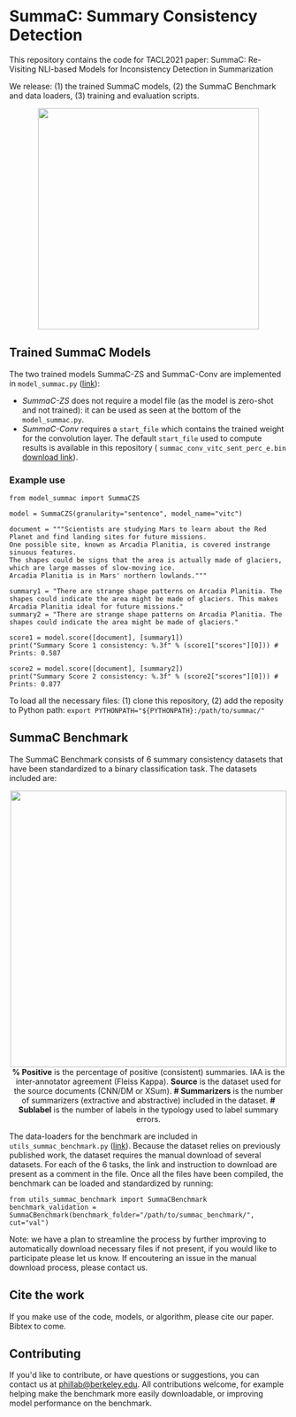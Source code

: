 # SummaC: Summary Consistency Detection

This repository contains the code for TACL2021 paper: SummaC: Re-Visiting NLI-based Models for Inconsistency Detection in Summarization

We release: (1) the trained SummaC models, (2) the SummaC Benchmark and data loaders, (3) training and evaluation scripts.

<p align="center">
  <img width="400" src="https://tingofurro.github.io/images/tacl2021_summac.png">
</p>

## Trained SummaC Models

The two trained models SummaC-ZS and SummaC-Conv are implemented in `model_summac.py` ([link](https://github.com/tingofurro/summac/blob/master/model_summac.py)):

- *SummaC-ZS* does not require a model file (as the model is zero-shot and not trained): it can be used as seen at the bottom of the `model_summac.py`.
- *SummaC-Conv* requires a `start_file` which contains the trained weight for the convolution layer. The default `start_file` used to compute results is available in this repository ( `summac_conv_vitc_sent_perc_e.bin` [download link](https://github.com/tingofurro/summac/raw/master/summac_conv_vitc_sent_perc_e.bin)).

### Example use

```
from model_summac import SummaCZS

model = SummaCZS(granularity="sentence", model_name="vitc")

document = """Scientists are studying Mars to learn about the Red Planet and find landing sites for future missions.
One possible site, known as Arcadia Planitia, is covered instrange sinuous features.
The shapes could be signs that the area is actually made of glaciers, which are large masses of slow-moving ice.
Arcadia Planitia is in Mars' northern lowlands."""

summary1 = "There are strange shape patterns on Arcadia Planitia. The shapes could indicate the area might be made of glaciers. This makes Arcadia Planitia ideal for future missions."
summary2 = "There are strange shape patterns on Arcadia Planitia. The shapes could indicate the area might be made of glaciers."

score1 = model.score([document], [summary1])
print("Summary Score 1 consistency: %.3f" % (score1["scores"][0])) # Prints: 0.587

score2 = model.score([document], [summary2])
print("Summary Score 2 consistency: %.3f" % (score2["scores"][0])) # Prints: 0.877
```

To load all the necessary files: (1) clone this repository, (2) add the reposity to Python path: `export PYTHONPATH="${PYTHONPATH}:/path/to/summac/"`


## SummaC Benchmark

The SummaC Benchmark consists of 6 summary consistency datasets that have been standardized to a binary classification task. The datasets included are:

<p align="center">
  <img width="500" src="https://tingofurro.github.io/images/tacl2021_summac_benchmark.png?1"><br />
  <b>% Positive</b> is the percentage of positive (consistent) summaries. IAA is the inter-annotator agreement (Fleiss Kappa). <b>Source</b> is the dataset used for the source documents (CNN/DM or XSum). <b># Summarizers</b> is the number of summarizers (extractive and abstractive) included in the dataset. <b># Sublabel</b> is the number of labels in the typology used to label summary errors.
</p>



The data-loaders for the benchmark are included in `utils_summac_benchmark.py` ([link](https://github.com/tingofurro/summac/blob/master/utils_summac_benchmark.py)). Because the dataset relies on previously published work, the dataset requires the manual download of several datasets. For each of the 6 tasks, the link and instruction to download are present as a comment in the file. Once all the files have been compiled, the benchmark can be loaded and standardized by running:
```
from utils_summac_benchmark import SummaCBenchmark
benchmark_validation = SummaCBenchmark(benchmark_folder="/path/to/summac_benchmark/", cut="val")
```

Note: we have a plan to streamline the process by further improving to automatically download necessary files if not present, if you would like to participate please let us know. If encoutering an issue in the manual download process, please contact us.

## Cite the work

If you make use of the code, models, or algorithm, please cite our paper. Bibtex to come.

## Contributing

If you'd like to contribute, or have questions or suggestions, you can contact us at phillab@berkeley.edu. All contributions welcome, for example helping make the benchmark more easily downloadable, or improving model performance on the benchmark.
